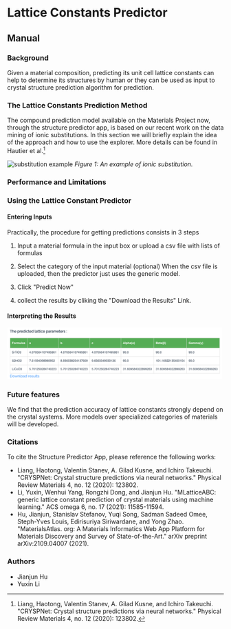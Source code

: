 
# Lattice Constants Predictor

## Manual

### Background

Given a material composition, predicting its unit cell lattice constants can help to determine its structures by human or they can be used as input to crystal structure prediction algorithm for prediction. 

### The Lattice Constants Prediction Method

The compound prediction model available on the Materials Project now, through the structure predictor app, is based on our recent work on the data mining of ionic substitutions.
In this section we will briefly explain the idea of the approach and how to use the explorer.
More details can be found in Hautier et al.[^2]



![substitution example](img/structure-predictor/substitution-example.png)
_Figure 1: An example of ionic substitution._





### Performance and Limitations

### Using the Lattice Constant Predictor

#### Entering Inputs

Practically, the procedure for getting predictions consists in 3 steps

1. Input a material formula in the input box  or upload a csv file with lists of formulas

2. Select the category of the input material (optional) 
   When the csv file is uploaded, then the predictor just uses the generic model.

3. Click "Predict Now"
4. collect the results by cliking the "Download the Results" Link.

#### Interpreting the Results

<img src='img/LTC.png' width=500>

### Future features

We find that the prediction accuracy of lattice constants strongly depend on the crystal systems. More models over specialized categories of materials will be developed.

### Citations

To cite the Structure Predictor App, please reference the following works:

- Liang, Haotong, Valentin Stanev, A. Gilad Kusne, and Ichiro Takeuchi. "CRYSPNet: Crystal structure predictions via neural networks." Physical Review Materials 4, no. 12 (2020): 123802.
- Li, Yuxin, Wenhui Yang, Rongzhi Dong, and Jianjun Hu. "MLatticeABC: generic lattice constant prediction of crystal materials using machine learning." ACS omega 6, no. 17 (2021): 11585-11594.
- Hu, Jianjun, Stanislav Stefanov, Yuqi Song, Sadman Sadeed Omee, Steph-Yves Louis, Edirisuriya Siriwardane, and Yong Zhao. "MaterialsAtlas. org: A Materials Informatics Web App Platform for Materials Discovery and Survey of State-of-the-Art." arXiv preprint arXiv:2109.04007 (2021).


[^1]: Li, Yuxin, Wenhui Yang, Rongzhi Dong, and Jianjun Hu. "MLatticeABC: generic lattice constant prediction of crystal materials using machine learning." ACS omega 6, no. 17 (2021): 11585-11594.
[^2]: Liang, Haotong, Valentin Stanev, A. Gilad Kusne, and Ichiro Takeuchi. "CRYSPNet: Crystal structure predictions via neural networks." Physical Review Materials 4, no. 12 (2020): 123802.


### Authors

- Jianjun Hu
- Yuxin Li
